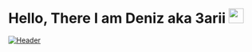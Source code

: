 
# Hello, There I am Deniz aka 3arii <img src="https://raw.githubusercontent.com/MartinHeinz/MartinHeinz/master/wave.gif" width="30px">

[![Header](https://raw.githubusercontent.com/3arii/<OWNER>/<OWNER>/header_readme.jpg "Header")](https://some-url.dev/)

